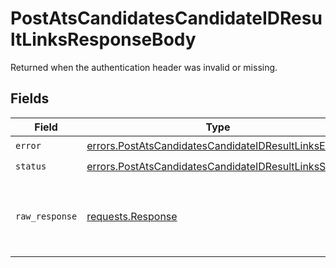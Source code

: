 # PostAtsCandidatesCandidateIDResultLinksResponseBody

Returned when the authentication header was invalid or missing.


## Fields

| Field                                                                                                                        | Type                                                                                                                         | Required                                                                                                                     | Description                                                                                                                  |
| ---------------------------------------------------------------------------------------------------------------------------- | ---------------------------------------------------------------------------------------------------------------------------- | ---------------------------------------------------------------------------------------------------------------------------- | ---------------------------------------------------------------------------------------------------------------------------- |
| `error`                                                                                                                      | [errors.PostAtsCandidatesCandidateIDResultLinksError](../../models/errors/postatscandidatescandidateidresultlinkserror.md)   | :heavy_check_mark:                                                                                                           | N/A                                                                                                                          |
| `status`                                                                                                                     | [errors.PostAtsCandidatesCandidateIDResultLinksStatus](../../models/errors/postatscandidatescandidateidresultlinksstatus.md) | :heavy_check_mark:                                                                                                           | N/A                                                                                                                          |
| `raw_response`                                                                                                               | [requests.Response](https://requests.readthedocs.io/en/latest/api/#requests.Response)                                        | :heavy_minus_sign:                                                                                                           | Raw HTTP response; suitable for custom response parsing                                                                      |